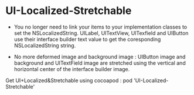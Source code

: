 # UI-Localized-Stretchable

* You no longer need to link your items to your implementation classes to set the NSLocalizedString.
UILabel, UITextView, UITexfield and UIButton use their interface builder text value to get the coresponding NSLocalizedString string. 


* No more deformed image and background image : UIButton image and background and UITextField image are stretched using the vertical and horizontal center of the interface builder image. 

Get UI+Localized&Stretchable using cocoapod : pod 'UI-Localized-Stretchable'
